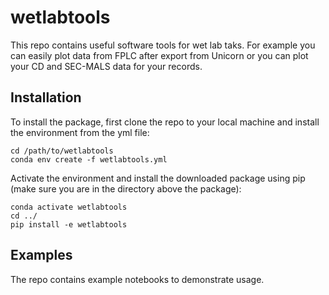 # wetlabtools
This repo contains useful software tools for wet lab taks. For example you can easily plot data from FPLC after export from Unicorn or you can plot your CD and SEC-MALS data for your records.

## Installation
To install the package, first clone the repo to your local machine and install the environment from the yml file:
```
cd /path/to/wetlabtools
conda env create -f wetlabtools.yml
```
Activate the environment and install the downloaded package using pip (make sure you are in the directory above the package):
```
conda activate wetlabtools
cd ../
pip install -e wetlabtools
```

## Examples
The repo contains example notebooks to demonstrate usage.
